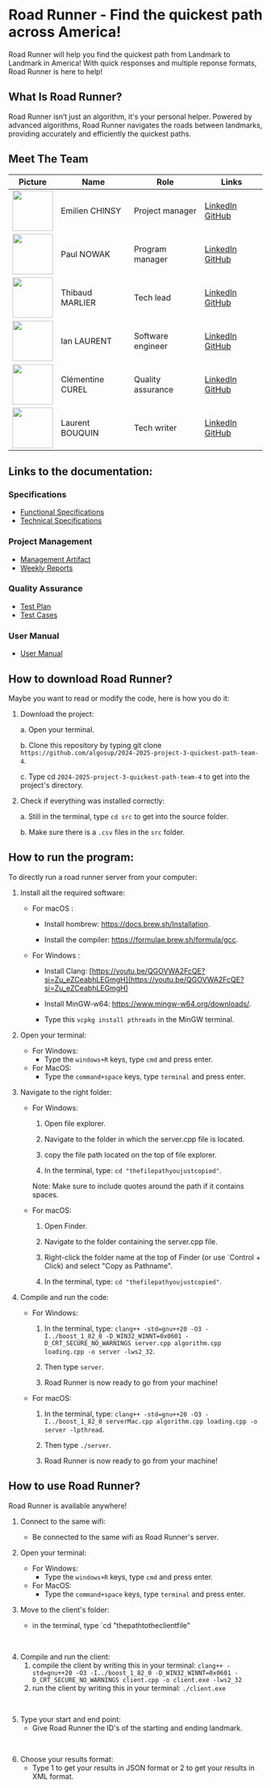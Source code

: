 # Road Runner - Find the quickest path across America! 

Road Runner will help you find the quickest path from Landmark to Landmark in America! With quick responses and multiple reponse formats, Road Runner is here to help!

## What Is Road Runner?

Road Runner isn’t just an algorithm, it's your personal helper. Powered by advanced algorithms, Road Runner navigates the roads between landmarks, providing accurately and efficiently the quickest paths.

## Meet The Team 

<div align="center">

| Picture | Name       | Role               | Links                                                             |
| ----- | --------------- | ------------------------ | ----------------------------------------------------------------- |
| <img src="https://avatars.githubusercontent.com/u/182214919?v=4" width=80> | Emilien CHINSY | Project manager | [LinkedIn](https://www.linkedin.com/in/emilien-chinsy-5a794632b/) [GitHub](https://github.com/EmilienChinsy) |
| <img src="https://avatars.githubusercontent.com/u/91249965?v=4" width=80> | Paul NOWAK | Program manager | [LinkedIn](https://www.linkedin.com/in/paul-nowak-0757a61a7/) [GitHub](https://github.com/PaulNowak36)  |
| <img src="https://avatars.githubusercontent.com/u/146005163?v=4" width=80> | Thibaud MARLIER | Tech lead| [LinkedIn](https://www.linkedin.com/in/thibaudmarlier/) [GitHub](https://github.com/Biohazardyee) |
| <img src="https://avatars.githubusercontent.com/u/146005340?v=4" width=80> | Ian LAURENT | Software engineer | [LinkedIn](https://www.linkedin.com/in/ian-h-laurent/) [GitHub](https://github.com/Ianlaur) |
| <img src="https://avatars.githubusercontent.com/u/78617457?v=4" width=80> | Clémentine CUREL | Quality assurance | [LinkedIn](https://www.linkedin.com/in/clementinecurel/) [GitHub](https://github.com/Clementine951) |
| <img src="https://avatars.githubusercontent.com/u/71769489?v=4" width=80> | Laurent BOUQUIN | Tech writer | [LinkedIn](https://www.linkedin.com/in/laurentb22/) [GitHub](https://github.com/laurentbouquin) |

</div>

## Links to the documentation:

### Specifications

- [Functional Specifications](https://github.com/algosup/2024-2025-project-3-quickest-path-team-4/blob/main/functionalSpecifications/functionalSpecifications.md)
- [Technical Specifications](https://github.com/algosup/2024-2025-project-3-quickest-path-team-4/blob/main/technicalSpecification/technicalSpecifications.md)

### Project Management

- [Management Artifact](https://github.com/algosup/2024-2025-project-3-quickest-path-team-4/blob/main/management/managementArtifacts.md)
- [Weekly Reports](https://github.com/algosup/2024-2025-project-3-quickest-path-team-4/blob/main/management/weeklyReports/globalReport.md)

### Quality Assurance

- [Test Plan](https://github.com/algosup/2024-2025-project-3-quickest-path-team-4/blob/main/qualityAssurance/documents/testPlan.md)
- [Test Cases](https://github.com/algosup/2024-2025-project-3-quickest-path-team-4/blob/main/qualityAssurance/documents/testCases.md)

### User Manual

- [User Manual](https://github.com/algosup/2024-2025-project-3-quickest-path-team-4/blob/main/userManual/Road_Runner_User_Manual_Team_4.pdf)

## How to download Road Runner?

Maybe you want to read or modify the code, here is how you do it:

1. Download the project:

    a. Open your terminal.

    b. Clone this repository by typing git clone `https://github.com/algosup/2024-2025-project-3-quickest-path-team-4`.

    c. Type cd `2024-2025-project-3-quickest-path-team-4` to get into the project's directory.

2. Check if everything was installed correctly:

    a. Still in the terminal, type `cd src` to get into the source folder.

    b. Make sure there is a `.csv` files in the `src` folder.

## How to run the program:

To directly run a road runner server from your computer:

1. Install all the required software:

    - For macOS : 

        - Install hombrew: https://docs.brew.sh/Installation.

        - Install the compiler: https://formulae.brew.sh/formula/gcc.

    - For Windows : 

        - Install Clang: [https://youtu.be/QGOVWA2FcQE?si=Zu_eZCeabhLEGmgH](https://youtu.be/QGOVWA2FcQE?si=Zu_eZCeabhLEGmgH)

        - Install MinGW-w64: https://www.mingw-w64.org/downloads/.

        - Type this `vcpkg install pthreads` in the MinGW terminal.

2. Open your terminal:

    - For Windows:
        - Type the `windows+R` keys, type `cmd` and press enter.
    - For MacOS:
        - Type the `command+space` keys, type `terminal` and press enter.

3. Navigate to the right folder:

    - For Windows:

        1. Open file explorer.

        2. Navigate to the folder in which the server.cpp file is located.

        3. copy the file path located on the top of file explorer.

        4. In the terminal, type: `cd "thefilepathyoujustcopied"`.

        Note: Make sure to include quotes around the path if it contains spaces.

    - For macOS:

        1. Open Finder.

        2. Navigate to the folder containing the server.cpp file.

        3. Right-click the folder name at the top of Finder (or use `Control + Click) and select "Copy as Pathname".

        4. In the terminal, type: `cd "thefilepathyoujustcopied"`.

4. Compile and run the code:

    - For Windows:

        1. In the terminal, type: `clang++ -std=gnu++20 -O3 -I../boost_1_82_0 -D_WIN32_WINNT=0x0601 -D_CRT_SECURE_NO_WARNINGS server.cpp algorithm.cpp loading.cpp -o server -lws2_32`.

        2. Then type `server`.

        3. Road Runner is now ready to go from your machine!

    - For macOS:

        1. In the terminal, type: `clang++ -std=gnu++20 -O3 -I../boost_1_82_0 serverMac.cpp algorithm.cpp loading.cpp -o server -lpthread`.

        2. Then type `./server`.

        3. Road Runner is now ready to go from your machine!

## How to use Road Runner?

Road Runner is available anywhere!

1. Connect to the same wifi: 

    - Be connected to the same wifi as Road Runner's server.

2. Open your terminal: 

    - For Windows:
        - Type the `windows+R` keys, type `cmd` and press enter.
    - For MacOS:
        - Type the `command+space` keys, type `terminal` and press enter.

3. Move to the client's folder: 
    - in the terminal, type `cd "thepathtotheclientfile"
<br>

4. Compile and run the client:
    1. compile the client by writing this in your terminal: `clang++ -std=gnu++20 -O3 -I../boost_1_82_0 -D_WIN32_WINNT=0x0601 -D_CRT_SECURE_NO_WARNINGS client.cpp -o client.exe -lws2_32`
    2. run the client by writing this in your terminal: `./client.exe`
<br>

5. Type your start and end point:
    - Give Road Runner the ID's of the starting and ending landmark.
<br>

6. Choose your results format:
    - Type 1 to get your results in JSON format or 2 to get your results in XML format.


